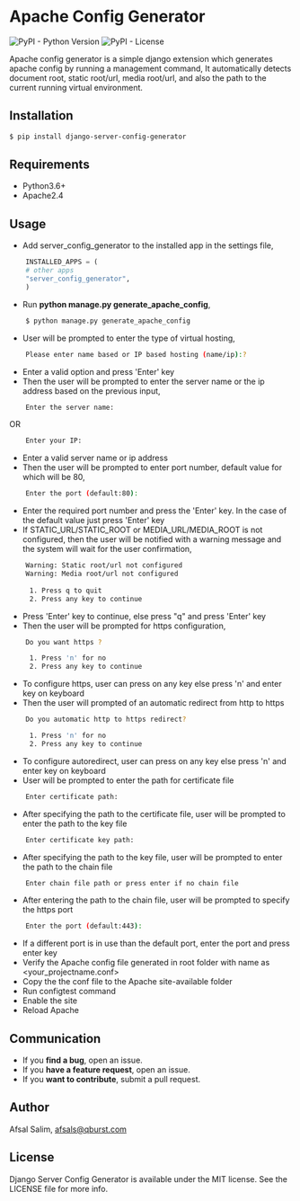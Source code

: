 # Apache Config Generator
![PyPI - Python Version](https://img.shields.io/pypi/pyversions/django-server-config-generator) ![PyPI - License](https://img.shields.io/pypi/l/django-server-config-generator)

 Apache config generator is a simple django extension which generates apache config by running a management command, It automatically detects document root, static root/url, media root/url, and also the path to the current running virtual environment.

## Installation

```bash
$ pip install django-server-config-generator
```

## Requirements
 - Python3.6+
 - Apache2.4
## Usage

 - Add server_config_generator to the installed app in the settings file, 

```python
	INSTALLED_APPS = (
	# other apps
	"server_config_generator",
    )
```

 - Run **python manage.py generate_apache_config**, 
```bash
	$ python manage.py generate_apache_config 
```
 - User will be prompted to enter the type of virtual hosting, 
```bash
	Please enter name based or IP based hosting (name/ip):?
```
- Enter a valid option and press 'Enter' key
- Then the user will be prompted to enter the server name or the ip address based on the previous input, 
```bash
	Enter the server name:
```
OR
```bash
	Enter your IP: 
```
- Enter a valid server name or ip address
- Then the user will be prompted to enter port number, default value for which will be 80, 
```bash
	Enter the port (default:80):
```
- Enter the required port number and press the 'Enter' key. In the case of the default value just press 'Enter' key
- If STATIC_URL/STATIC_ROOT or MEDIA_URL/MEDIA_ROOT is not configured, then the user will be notified with a warning message and the system will wait for the user confirmation, 
```bash
	Warning: Static root/url not configured
	Warning: Media root/url not configured
	
	 1. Press q to quit 
	 2. Press any key to continue 
```
- Press 'Enter' key to continue, else press "q" and press 'Enter' key
- Then the user will be prompted for https configuration,
```bash
	Do you want https ? 

 	 1. Press 'n' for no 
 	 2. Press any key to continue 
```
- To configure https, user can press on any key else press 'n' and enter key on keyboard
- Then the user will prompted of an automatic redirect from http to https
```bash
	Do you automatic http to https redirect?

	 1. Press 'n' for no 
 	 2. Press any key to continue
```
- To configure autoredirect, user can press on any key else press 'n' and enter key on keyboard
- User will be prompted to enter the path for certificate file
```bash
	Enter certificate path:
```
- After specifying the path to the certificate file, user will be prompted to enter the path to the key file
```bash
	Enter certificate key path:
```
- After specifying the path to the key file, user will be prompted to enter the path to the chain file
```bash
	Enter chain file path or press enter if no chain file
```
- After entering the path to the chain file, user will be prompted to specify the https port
```bash
	Enter the port (default:443):
```
- If a different port is in use than the default port, enter the port and press enter key
- Verify the Apache config file generated in root folder with name as <your_projectname.conf>
- Copy the the conf file to the Apache site-available folder
- Run configtest command
- Enable the site
- Reload Apache
## Communication
- If you **find a bug**, open an issue.
- If you **have a feature request**, open an issue.
- If you **want to contribute**, submit a pull request.

## Author

Afsal Salim, afsals@qburst.com

## License

Django Server Config Generator is available under the MIT license. See the LICENSE file for more info.
